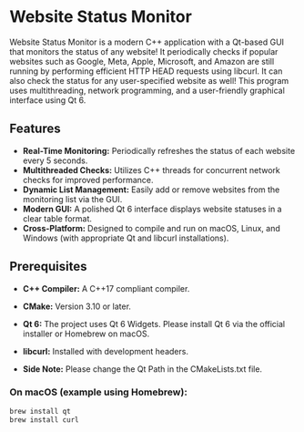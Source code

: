 # Website Status Monitor

Website Status Monitor is a modern C++ application with a Qt-based GUI that monitors the status of any website! It periodically checks if popular websites such as Google, Meta, Apple, Microsoft, and Amazon are still running by performing efficient HTTP HEAD requests using libcurl. It can also check the status for any user-specified website as well! This program uses multithreading, network programming, and a user-friendly graphical interface using Qt 6.

## Features

- **Real-Time Monitoring:** Periodically refreshes the status of each website every 5 seconds.
- **Multithreaded Checks:** Utilizes C++ threads for concurrent network checks for improved performance.
- **Dynamic List Management:** Easily add or remove websites from the monitoring list via the GUI.
- **Modern GUI:** A polished Qt 6 interface displays website statuses in a clear table format.
- **Cross-Platform:** Designed to compile and run on macOS, Linux, and Windows (with appropriate Qt and libcurl installations).

## Prerequisites

- **C++ Compiler:** A C++17 compliant compiler.
- **CMake:** Version 3.10 or later.
- **Qt 6:** The project uses Qt 6 Widgets. Please install Qt 6 via the official installer or Homebrew on macOS.
- **libcurl:** Installed with development headers.

- **Side Note:** Please change the Qt Path in the CMakeLists.txt file.


### On macOS (example using Homebrew):

```bash
brew install qt
brew install curl